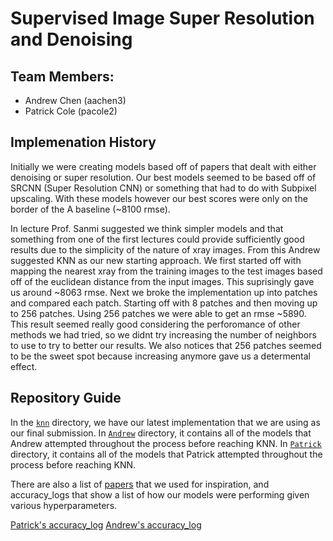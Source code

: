 # Supervised Image Super Resolution and Denoising

## Team Members:
- Andrew Chen (aachen3)
- Patrick Cole (pacole2)

## Implemenation History
Initially we were creating models based off of papers that dealt with either denoising or super resolution. Our best models seemed to be based off of SRCNN (Super Resolution CNN) or something that had to do with Subpixel upscaling. With these models however our best scores were only on the border of the A baseline (~8100 rmse).

In lecture Prof. Sanmi suggested we think simpler models and that something from one of the first lectures could provide sufficiently good results due to the simplicity of the nature of xray images. From this Andrew suggested KNN as our new starting approach. We first started off with mapping the nearest xray from the training images to the test images based off of the euclidean distance from the input images. This suprisingly gave us around ~8063 rmse. Next we broke the implementation up into patches and compared each patch. Starting off with 8 patches and then moving up to 256 patches. Using 256 patches we were able to get an rmse ~5890. This result seemed really good considering the perforomance of other methods we had tried, so we didnt try increasing the number of neighbors to use to try to better our results. We also notices that 256 patches seemed to be the sweet spot because increasing anymore gave us a determental effect.

## Repository Guide
In the [`knn`](knn/) directory, we have our latest implementation that we are using as our final submission.
In [`Andrew`](Andrew/) directory, it contains all of the models that Andrew attempted throughout the process before reaching KNN.
In [`Patrick`](Patrick/) directory, it contains all of the models that Patrick attempted throughout the process before reaching KNN.

There are also a list of [papers](papers.md) that we used for inspiration, and accuracy_logs that show a list of how our models were performing given various hyperparameters.

[Patrick's accuracy_log](Patrick/accuracy_log.csv)
[Andrew's accuracy_log](Andrew/accuracy_log.csv)
